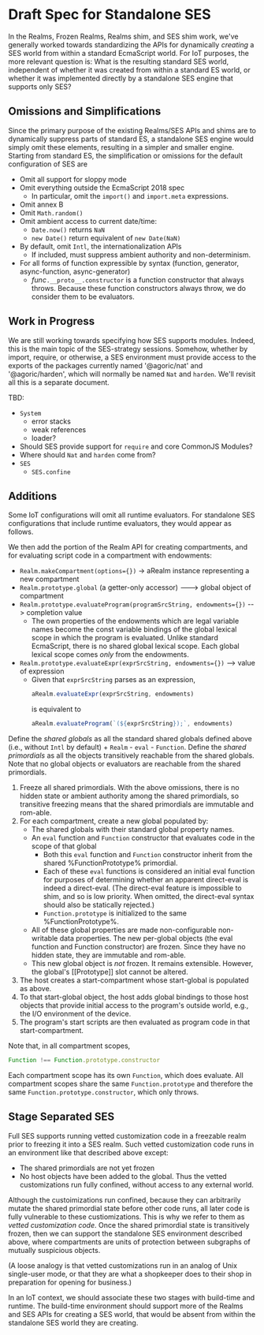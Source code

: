 # Draft Spec for Standalone SES

In the Realms, Frozen Realms, Realms shim, and SES shim work, we've generally worked towards standardizing 
the APIs for dynamically *creating* a SES world from within a standard EcmaScript world. For IoT purposes, 
the more relevant question is: What is the resulting standard SES world, independent of whether it was created from 
within a standard ES world, or whether it was implemented directly by a standalone SES engine that supports only SES?


## Omissions and Simplifications

Since the primary purpose of the existing Realms/SES APIs and shims are to dynamically suppress parts of standard ES, 
a standalone SES engine would simply omit these elements, resulting in a simpler and smaller engine. 
Starting from standard ES, the simplification or omissions for the default configuration of SES are
   * Omit all support for sloppy mode
   * Omit everything outside the EcmaScript 2018 spec
      * In particular, omit the `import()` and `import.meta` expressions.
   * Omit annex B
   * Omit `Math.random()`
   * Omit ambient access to current date/time:
      * `Date.now()` returns `NaN`
      * `new Date()` return equivalent of `new Date(NaN)`
   * By default, omit `Intl`, the internationalization APIs
      * If included, must suppress ambient authority and non-determinism.
   * For all forms of function expressible by syntax (function, generator, async-function, async-generator)
      * *func*`.__proto__.constructor` is a function constructor that always throws. Because these function 
        constructors always throw, we do consider them to be evaluators.


## Work in Progress

We are still working towards specifying how SES supports modules. Indeed, this is the main 
topic of the SES-strategy sessions. Somehow, whether by import, require, or otherwise, a SES 
environment must provide access to the exports of the packages currently named 
'@agoric/nat' and '@agoric/harden', which will normally be named `Nat` and `harden`. 
We'll revisit all this is a separate document.

TBD:
   * `System`
      * error stacks
      * weak references
      * loader?
   * Should SES provide support for `require` and core CommonJS Modules?
   * Where should `Nat` and `harden` come from?
   * `SES`
      * `SES.confine`


## Additions

Some IoT configurations will omit all runtime evaluators. For standalone SES configurations that 
include runtime evaluators, they would appear as follows.

We then add the portion of the Realm API for creating compartments, and for evaluating script code 
in a compartment with endowments:
   * `Realm.makeCompartment(options={})` -> aRealm instance representing a new compartment
   * `Realm.prototype.global` (a getter-only accessor) ---> global object of compartment
   * `Realm.prototype.evaluateProgram(programSrcString, endowments={})` --> completion value
      * The own properties of the endowments which are legal variable names become the const variable 
        bindings of the global lexical scope in which the program is evaluated. Unlike standard 
        EcmaScript, there is no shared global lexical scope. Each global lexical scope comes *only* 
        from the endowments.
   * `Realm.prototype.evaluateExpr(exprSrcString, endowments={})` --> value of expression
      * Given that `exprSrcString` parses as an expression,
          ```js
          aRealm.evaluateExpr(exprSrcString, endowments)
          ```
        is equivalent to 
          ```js
          aRealm.evaluateProgram(`(${exprSrcString});`, endowments)
          ```

Define the *shared globals* as all the standard shared globals defined above
(i.e., without `Intl` by default) + `Realm` - `eval` - `Function`. Define the 
*shared primordials* as all the objects transitively reachable from the shared 
globals. Note that no global objects or evaluators are reachable from the shared primordials.
   1. Freeze all shared primordials. With the above omissions, there is no hidden 
     state or ambient authority among the shared primordials, so transitive freezing means that the shared 
     primordials are immutable and rom-able.
   1. For each compartment, create a new global populated by:
      * The shared globals with their standard global property names.
      * An `eval` function and `Function` constructor that evaluates code in the scope of that global
         * Both this `eval` function and `Function` constructor inherit from the shared 
           %FunctionPrototype% primordial.
         * Each of these `eval` functions is considered an initial eval function for 
           purposes of determining whether an apparent direct-eval is indeed a direct-eval. 
           (The direct-eval feature is impossible to shim, and so is low priority. 
           When omitted, the direct-eval syntax should also be statically rejected.)
         * `Function.prototype` is initialized to the same %FunctionPrototype%.
      * All of these global properties are made non-configurable non-writable data properties. 
        The new per-global objects (the eval function and Function constructor) are frozen. 
        Since they have no hidden state, they are immutable and rom-able.
      * This new global object is *not* frozen. It remains extensible. However, 
        the global's [[Prototype]] slot cannot be altered.
   1. The host creates a start-compartment whose start-global is populated as above. 
   1. To that start-global object, the host adds global bindings to those host objects 
      that provide initial access to the program's outside world, e.g., the I/O environment 
      of the device.
   1. The program's start scripts are then evaluated as program code in that start-compartment.
   
Note that, in all compartment scopes, 

```js
Function !== Function.prototype.constructor
```

Each compartment scope has its own `Function`, which does evaluate. All compartment scopes share the 
same `Function.prototype` and therefore the same `Function.prototype.constructor`, which only throws.
 

## Stage Separated SES

Full SES supports running vetted customization code in a freezable realm prior to freezing it into a SES realm. 
Such vetted customization code runs in an environment like that described above except:
   * The shared primordials are not yet frozen
   * No host objects have been added to the global. Thus the vetted customizations run fully confined, 
     without access to any external world.

Although the custoimizations run confined, because they can arbitrarily mutate the shared primordial state 
before other code runs, all later code is fully vulnerable to these custiomizations. This is why we
refer to them as *vetted customization code*. Once the shared primordial state is transitively frozen,
then we can support the standalone SES environment described above, where compartments are units of
protection between subgraphs of mutually suspicious objects.

(A loose analogy is that vetted customizations run in an analog of Unix single-user mode, 
or that they are what a shopkeeper does to their shop in preparation for opening for business.)

In an IoT context, we should associate these two stages with build-time and runtime. The build-time 
environment should support more of the Realms and SES APIs for creating a SES world, that would be
absent from within the standalone SES world they are creating.
